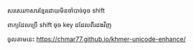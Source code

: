 សរសេរភាសារខ្មែរដោយមិនចាំបាច់ចុច shift

ពាក្យដែលប្រើ shift ចុច key ដដែលពីរដងវិញ

ចូលតាមនេះ 
https://chmar77.github.io/khmer-unicode-enhance/
